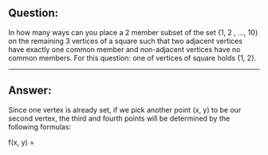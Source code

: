 ## Question:
In how many ways can you place a 2 member subset of the set {1, 2 , ..., 10} on the remaining 3 vertices of a square such that two adjacent vertices have exactly one common member and non-adjacent vertices have no common members.
For this question: one of vertices of square holds {1, 2}.

---
## Answer:

Since one vertex is already set, if we pick another point (x, y) to be our second vertex, the third and fourth points will be determined by the following formulas:

f(x, y) = 
